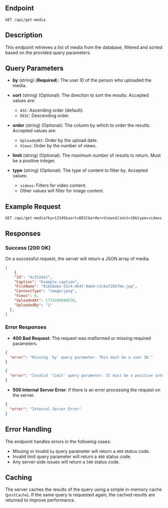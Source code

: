 ## Endpoint

`GET /api/get-media`

## Description

This endpoint retrieves a list of media from the database, filtered and sorted based on the provided query parameters.

## Query Parameters
- **by** (string) (**Required**): The user ID of the person who uploaded the media.

- **sort** (string) (Optional): The direction to sort the results. Accepted values are:
    - `ASC`: Ascending order (default).
    - `DESC`: Descending order.
- **order** (string) (Optional): The column by which to order the results. Accepted values are:
    - `UploadedAt`: Order by the upload date.
    - `Views`: Order by the number of views.
- **limit** (string) (Optional): The maximum number of results to return. Must be a positive integer.
- **type** (string) (Optional): The type of content to filter by. Accepted values:
    - `videos`: Filters for video content.
    - Other values will filter for image content.


## Example Request

```http
GET /api/get-media?by=12345&sort=DESC&order=Views&limit=10&type=videos
```

## Responses

### Success (200 OK)

On a successful request, the server will return a JSON array of media.

```json
[
    {
    "Id": "4c352de1",
    "Caption": "Example caption",
    "FileName": "81b5daba-53c4-4b47-9de4-c1cbe72b5fbe.jpg",
    "ContentType": "image/jpeg",
    "Views": 6,
    "UploadedAt": 1724288888678,
    "UploadedBy": "1"
  },
]
```

### Error Responses

- **400 Bad Request**: The request was malformed or missing required parameters.

```json
{
  "error": "Missing 'by' query parameter. This must be a user ID."
}
```

```json
{
  "error": "Invalid 'limit' query parameter. It must be a positive integer."
}
```

- **500 Internal Server Error**: If there is an error processing the request on the server.

```json
{
  "error": "Internal Server Error"
}
```

## Error Handling

The endpoint handles errors in the following cases:

- Missing or invalid `by` query parameter will return a `400` status code.
- Invalid limit query parameter will return a `400` status code.
- Any server-side issues will return a `500` status code.

## Caching

The server caches the results of the query using a simple in-memory cache (`postCache`). If the same query is requested again, the cached results are returned to improve performance.